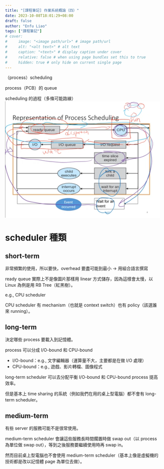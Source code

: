 ```yaml
---
title: "[課程筆記] 作業系統概論（四）"
date: 2023-10-08T18:01:29+08:00
draft: false
author: "Enfu Liao"
tags: ["課程筆記"]
# cover:
#     image: "<image path/url>" # image path/url
#     alt: "<alt text>" # alt text
#     caption: "<text>" # display caption under cover
#     relative: false # when using page bundles set this to true
#     hidden: true # only hide on current single page
---
```


（process）scheduling

process（PCB）的 queue

scheduling 的過程（多條可能路線）
![](./Screenshot%20from%202023-10-08%2018-05-20.png)

# scheduler 種類
## short-term
非常頻繁的使用，所以要快，overhead 要盡可能到最小 -> 用組合語言撰寫

ready queue 實際上不是像圖片那樣用 linear 方式儲存，因為這樣會太慢，以 Linux 為例是用 RB Tree（紅黑樹）。

e.g., CPU scheduler

CPU scheduler 有 mechanism（也就是 context switch）也有 policy（該選誰來 running）。

## long-term
決定哪些 process 要載入到記憶體。

process 可以分成 I/O-bound 和 CPU-bound
- I/O-bound：e.g., 文字編輯器（運算量不大，主要都是在做 I/O 處理）
- CPU-bound：e.g., 遊戲、影片轉檔、圖像程式

long-term scheduler 可以去分配平衡 I/O-bound 和 CPU-bound process 提高效率。

但是基本上 time sharing 的系統（例如我們在用的桌上型電腦）都不會有 long-term scheduler。

## medium-term

有些 server 的服務可能不是很常使用。

medium-term scheduler 會讓這些服務長時間擱置時做 swap out（以 process 為單位做 swap out），等到之後服務要繼續使用時再 swap in。

然而目前桌上型電腦也不會使用 medium-term scheduler（基本上像是虛擬機的技術都是改以記憶體 page 為單位去做）。

